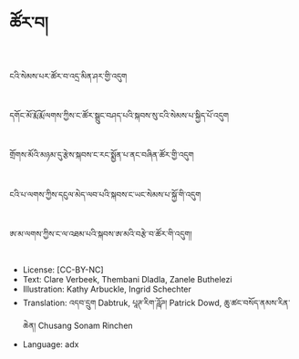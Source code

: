 # ཚོར་བ།

##
ངའི་སེམས་པར་ཚོར་བ་འདྲ་མིན་ཤར་གྱི་འདུག

##
དགོང་མོ་རྨོ་རྨོ་ལགས་ཀྱིས་ང་ཚོར་སྒྲུང་བཤད་པའི་སྐབས་སུ་ངའི་སེམས་པ་སྐྱིད་པོ་འདུག

##
གྲོགས་མོའི་མཉམ་དུ་རྩེས་སྐབས་ང་རང་སྨྱོན་པ་ནང་བཞིན་ཚོར་གྱི་འདུག

##
ངའི་པ་ལགས་ཀྱིས་དངུལ་མེད་ལབ་པའི་སྐབས་ང་ཡང་སེམས་པ་སྐྱོ་གི་འདུག

##
ཨ་མ་ལགས་ཀྱིས་ང་ལ་འཐམ་པའི་སྐབས་ཨ་མའི་བརྩེ་བ་ཚོར་གི་འདུག།

##
* License: [CC-BY-NC]
* Text: Clare Verbeek, Thembani Dladla, Zanele Buthelezi
* Illustration: Kathy Arbuckle, Ingrid Schechter
* Translation: འདབ་དྲུག Dabtruk, པཱཊ་རིག་ཌཱོཌ། Patrick Dowd, ཆུ་ཚང་བསོད་ནམས་རིན་ཆེན། Chusang Sonam Rinchen
* Language: adx
